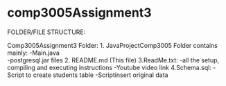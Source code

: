 # comp3005Assignment3
FOLDER/FILE STRUCTURE:


Comp3005Assignment3 Folder:
    1. JavaProjectComp3005 Folder contains mainly: 
        -Main.java  
        -postgresql.jar files
    2. README.md (This file)
    3.ReadMe.txt: 
        -all the setup, compiling and executing instructions
        -Youtube video link
    4.Schema.sql: 
        -Script to create students table 
        -Scriptinsert original data
